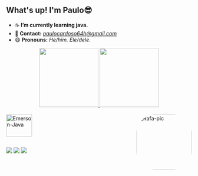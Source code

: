 ## What's up! I'm Paulo😎
- ☕ **I’m currently learning java.**
- 📨 **Contact:** *paulocardoso64h@gmail.com*
- 😄 **Pronouns:** *He/him. Ele/dele.*

<div align="center">
  <a href="https://github.com/paulosnp">
  <img height="160em" src="https://github-readme-stats.vercel.app/api?username=Emerson-javax&show_icons=true&theme=merko&include_all_commits=true&count_private=true"/>
  <img height="160em" src="https://github-readme-stats.vercel.app/api/top-langs/?username=paulosnp&layout=compact&langs_count=7&theme=merko"/>
</div>
    
<div style="display: inline_block"><br>
  <img align="center" alt="Emerson-Java" height="60" width="70" src="https://cdn.jsdelivr.net/gh/devicons/devicon/icons/java/java-original-wordmark.svg">
  <img align="right" alt="Rafa-pic" height="150" style="border-radius:50px;" src="https://media.giphy.com/media/v1.Y2lkPTc5MGI3NjExMTZ0YXQxbGVmMWJlOThoNnhzOWRtNGQ4bG9lY3hjY2Y0dGZwa2N5eCZlcD12MV9pbnRlcm5hbF9naWZfYnlfaWQmY3Q9Zw/VbAFrrDVGAvZu/giphy-downsized-large.gif">  
</div>

##

<div>
  <a href="https://instagram.com/paulo.snp" target="_blank"><img src="https://img.shields.io/badge/-Instagram-%23E4405F?style=for-the-badge&logo=instagram&logoColor=white" target="_blank"></a>
  <a href = "mailto:paulocardoso64h@gmail.com"><img src="https://img.shields.io/badge/Gmail-D14836?style=for-the-badge&logo=gmail&logoColor=white"></a>
  <a href="https://www.linkedin.com/in/paulosnp/" target="_blank"><img src="https://img.shields.io/badge/-LinkedIn-%230077B5?style=for-the-badge&logo=linkedin&logoColor=white" target="_blank"></a> 

</div>
